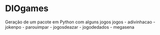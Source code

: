 # DIOgames
Geração de um pacote em Python com alguns jogos
 jogos
		- adivinhacao
		- jokenpo
		- parouimpar
	- jogosdeazar
		- jogodedados
		- megasena
